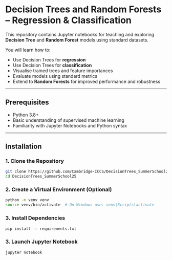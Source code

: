 # Decision Trees and Random Forests – Regression & Classification

This repository contains Jupyter notebooks for teaching and exploring **Decision Tree** and **Random Forest** models using standard datasets.

You will learn how to:
- Use Decision Trees for **regression** 
- Use Decision Trees for **classification** 
- Visualise trained trees and feature importances
- Evaluate models using standard metrics
- Extend to **Random Forests** for improved performance and robustness

---

## Prerequisites

- Python 3.8+
- Basic understanding of supervised machine learning
- Familiarity with Jupyter Notebooks and Python syntax

---

## Installation

### 1. Clone the Repository

```bash
git clone https://github.com/Cambridge-ICCS/DecisionTrees_SummerSchool25
cd DecisionTrees_SummerSchool25
```

### 2. Create a Virtual Environment (Optional)

```bash
python -m venv venv
source venv/bin/activate  # On Windows use: venv\Scripts\activate
```

### 3. Install Dependencies

```bash
pip install -r requirements.txt
```

### 3. Launch Jupyter Notebook

```bash
jupyter notebook
```
